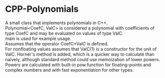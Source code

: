 # CPP-Polynomials

A small class that implements polynomials in C++. <br>
Polynomial<CoefC, ValC> is considered a polynomial with coefficients of type CoefC and may be evaluated on values of type ValC. <br>
main is used for example usage. <br>
Assumes that the operator CoefC\*ValC is defined. <br>
For nonfloating values assumes that ValC(1) is a constructor for the unit of ValC.
Horner's method is added, which is a quicker way to calculate than naively, although standard method could use memoization of lower powers. <br>
Powers are calculated with built-in pow function for floating-points and complex numbers and with fast exponentiation for other types. <br>
